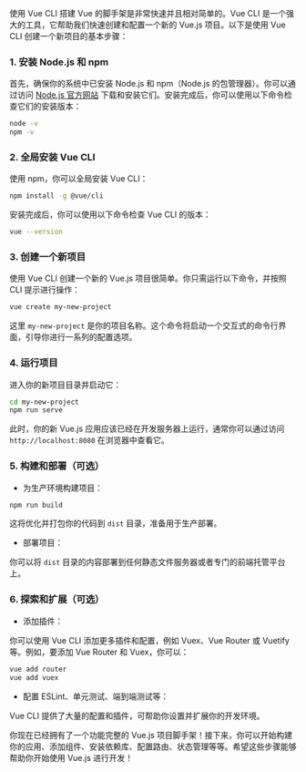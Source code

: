 使用 Vue CLI 搭建 Vue 的脚手架是非常快速并且相对简单的。Vue CLI 是一个强大的工具，它帮助我们快速创建和配置一个新的 Vue.js 项目。以下是使用 Vue CLI 创建一个新项目的基本步骤：

### 1. 安装 Node.js 和 npm

首先，确保你的系统中已安装 Node.js 和 npm（Node.js 的包管理器）。你可以通过访问 [Node.js 官方网站](https://nodejs.org/) 下载和安装它们。安装完成后，你可以使用以下命令检查它们的安装版本：

```sh
node -v
npm -v
```

### 2. 全局安装 Vue CLI

使用 npm，你可以全局安装 Vue CLI：

```sh
npm install -g @vue/cli
```

安装完成后，你可以使用以下命令检查 Vue CLI 的版本：

```sh
vue --version
```

### 3. 创建一个新项目

使用 Vue CLI 创建一个新的 Vue.js 项目很简单。你只需运行以下命令，并按照 CLI 提示进行操作：

```sh
vue create my-new-project
```

这里 `my-new-project` 是你的项目名称。这个命令将启动一个交互式的命令行界面，引导你进行一系列的配置选项。

### 4. 运行项目

进入你的新项目目录并启动它：

```sh
cd my-new-project
npm run serve
```

此时，你的新 Vue.js 应用应该已经在开发服务器上运行，通常你可以通过访问 `http://localhost:8080` 在浏览器中查看它。

### 5. 构建和部署（可选）

- 为生产环境构建项目：

```sh
npm run build
```

这将优化并打包你的代码到 `dist` 目录，准备用于生产部署。

- 部署项目：

你可以将 `dist` 目录的内容部署到任何静态文件服务器或者专门的前端托管平台上。

### 6. 探索和扩展（可选）

- 添加插件：

你可以使用 Vue CLI 添加更多插件和配置，例如 Vuex、Vue Router 或 Vuetify 等。例如，要添加 Vue Router 和 Vuex，你可以：

```sh
vue add router
vue add vuex
```

- 配置 ESLint、单元测试、端到端测试等：

Vue CLI 提供了大量的配置和插件，可帮助你设置并扩展你的开发环境。

你现在已经拥有了一个功能完整的 Vue.js 项目脚手架！接下来，你可以开始构建你的应用、添加组件、安装依赖库、配置路由、状态管理等等。希望这些步骤能够帮助你开始使用 Vue.js 进行开发！